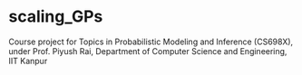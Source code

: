 # scaling_GPs
Course project for Topics in Probabilistic Modeling and Inference (CS698X), under Prof. Piyush Rai, Department of Computer Science and Engineering, IIT Kanpur
